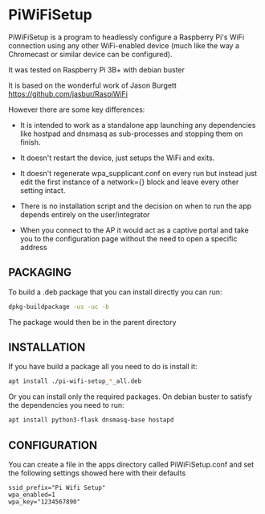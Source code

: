 # PiWiFiSetup

PiWiFiSetup is a program to headlessly configure a Raspberry Pi's WiFi
connection using any other WiFi-enabled device (much like the way
a Chromecast or similar device can be configured).

It was tested on Raspberry Pi 3B+ with debian buster

It is based on the wonderful work of Jason Burgett <https://github.com/jasbur/RaspiWiFi>

However there are some key differences:

- It is intended to work as a standalone app launching any dependencies like
 hostpad and dnsmasq as sub-processes and stopping them on finish.

- It doesn't restart the device, just setups the WiFi and exits.

- It doesn't regenerate wpa_supplicant.conf on every run but instead just edit
 the first instance of a network={} block and leave every other setting intact.

- There is no installation script and the decision on when to run the app depends
 entirely on the user/integrator

- When you connect to the AP it would act as a captive portal and take you to the
 configuration page without the need to open a specific address

## PACKAGING

To build a .deb package that you can install directly you can run:

``` bash
dpkg-buildpackage -us -uc -b
```

The package would then be in the parent directory

## INSTALLATION

If you have build a package all you need to do is install it:

``` bash
apt install ./pi-wifi-setup_*_all.deb
```

Or you can install only the required packages.
On debian buster to satisfy the dependencies you need to run:

``` bash
apt install python3-flask dnsmasq-base hostapd
```

## CONFIGURATION

You can create a file in the apps directory called PiWiFiSetup.conf and set the following
 settings showed here with their defaults

``` config
ssid_prefix="Pi Wifi Setup"
wpa_enabled=1
wpa_key="1234567890"
```
